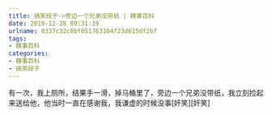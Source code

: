 ```yaml
---
title: 搞笑段子->旁边一个兄弟没带纸 | 糗事百科
date: 2019-12-28 09:31:19
urlname: 0337c32c0bf051763104f23d615df2bf
tags: 
- 糗事百科
categories:
- 糗事百科
- 搞笑段子
---
```

有一次，我上厕所，结果手一滑，掉马桶里了，旁边一个兄弟没带纸，我立刻捡起来送给他，他当时一直在感谢我，我谦虚的时候没事[奸笑][奸笑]


